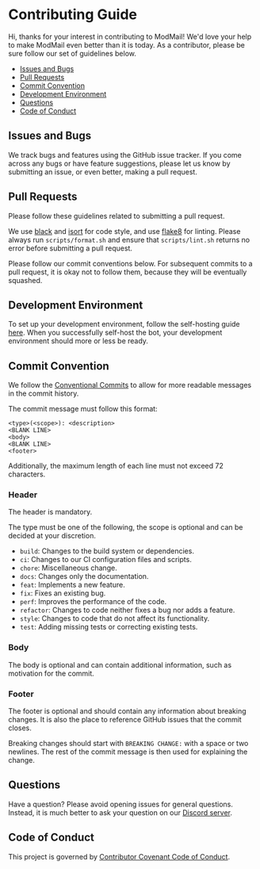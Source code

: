 # Contributing Guide

Hi, thanks for your interest in contributing to ModMail! We'd love your help to make ModMail even
better than it is today. As a contributor, please be sure follow our set of guidelines below.

- [Issues and Bugs](#issues-and-bugs)
- [Pull Requests](#pull-requests)
- [Commit Convention](#commit-convention)
- [Development Environment](#development-environment)
- [Questions](#questions)
- [Code of Conduct](#code-of-conduct)

## Issues and Bugs

We track bugs and features using the GitHub issue tracker. If you come across any bugs or have
feature suggestions, please let us know by submitting an issue, or even better, making a pull
request.

## Pull Requests

Please follow these guidelines related to submitting a pull request.

We use [black](https://github.com/psf/black) and [isort](https://github.com/timothycrosley/isort)
for code style, and use [flake8](https://github.com/PyCQA/flake8) for linting. Please always
run `scripts/format.sh` and ensure that `scripts/lint.sh` returns no error before submitting a pull
request.

Please follow our commit conventions below. For subsequent commits to a pull request, it is okay not
to follow them, because they will be eventually squashed.

## Development Environment

To set up your development environment, follow the self-hosting
guide [here](https://github.com/chamburr/modmail/blob/master/README.md). When you successfully
self-host the bot, your development environment should more or less be ready.

## Commit Convention

We follow the [Conventional Commits](https://www.conventionalcommits.org) to allow for more readable
messages in the commit history.

The commit message must follow this format:

```
<type>(<scope>): <description>
<BLANK LINE>
<body>
<BLANK LINE>
<footer>
```

Additionally, the maximum length of each line must not exceed 72 characters.

### Header

The header is mandatory.

The type must be one of the following, the scope is optional and can be decided at your discretion.

- `build`: Changes to the build system or dependencies.
- `ci`: Changes to our CI configuration files and scripts.
- `chore`: Miscellaneous change.
- `docs`: Changes only the documentation.
- `feat`: Implements a new feature.
- `fix`: Fixes an existing bug.
- `perf`: Improves the performance of the code.
- `refactor`: Changes to code neither fixes a bug nor adds a feature.
- `style`: Changes to code that do not affect its functionality.
- `test`: Adding missing tests or correcting existing tests.

### Body

The body is optional and can contain additional information, such as motivation for the commit.

### Footer

The footer is optional and should contain any information about breaking changes. It is also the
place to reference GitHub issues that the commit closes.

Breaking changes should start with `BREAKING CHANGE:` with a space or two newlines. The rest of the
commit message is then used for explaining the change.

## Questions

Have a question? Please avoid opening issues for general questions. Instead, it is much better to
ask your question on our [Discord server](https://discord.gg/wjWJwJB).

## Code of Conduct

This project is governed by [Contributor Covenant Code of Conduct](CODE_OF_CONDUCT.md).
